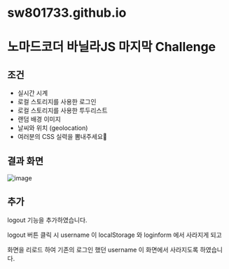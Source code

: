 # sw801733.github.io

# 노마드코더 바닐라JS 마지막 Challenge

## 조건
- 실시간 시계
- 로컬 스토리지를 사용한 로그인
- 로컬 스토리지를 사용한 투두리스트
- 랜덤 배경 이미지
- 날씨와 위치 (geolocation)
- 여러분의 CSS 실력을 뽐내주세요💖

## 결과 화면
![image](https://github.com/sw801733/sw801733.github.io/assets/84767822/43588a24-bebc-4fcb-a316-d77f0a1c69c4)


## 추가
logout 기능을 추가하였습니다.

logout 버튼 클릭 시 username 이 localStorage 와 loginform 에서 사라지게 되고

화면을 리로드 하여 기존의 로그인 했던 username 이 화면에서 사라지도록 하였습니다.
